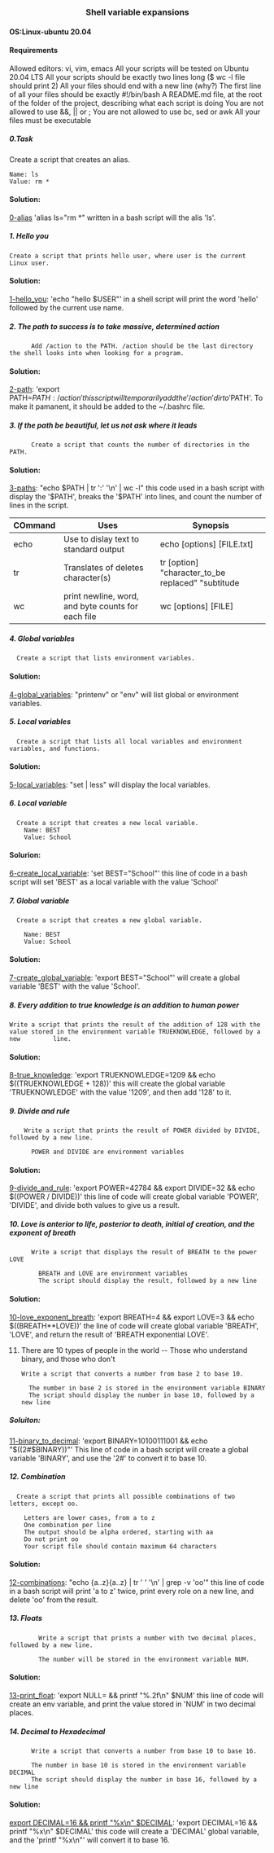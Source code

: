 ### <div align="center">Shell variable expansions</div>

#### OS:Linux-ubuntu 20.04

#### Requirements

Allowed editors: vi, vim, emacs
All your scripts will be tested on Ubuntu 20.04 LTS
All your scripts should be exactly two lines long ($ wc -l file should print 2)
All your files should end with a new line (why?)
The first line of all your files should be exactly #!/bin/bash
A README.md file, at the root of the folder of the project, describing what each script is doing
You are not allowed to use &&, || or ;
You are not allowed to use bc, sed or awk
All your files must be executable



##### 0.Task <o>

  Create a script that creates an alias.

    Name: ls
    Value: rm *
  
#### Solution:
  
[0-alias](https://github.com/mideactive/alx-system_engineering-devops/blob/master/0x03-shell_variables_expansions/0-alias) 'alias ls="rm *" written in a bash script will the alis 'ls'.   

  
  
##### 1. Hello you

    Create a script that prints hello user, where user is the current Linux user.
  
#### Solution:
  
[1-hello_you](https://github.com/mideactive/alx-system_engineering-devops/blob/master/0x03-shell_variables_expansions/1-hello_you): 'echo "hello $USER"' in a shell script will print the word 'hello' followed by the current use name.    


##### 2. The path to success is to take massive, determined action

          Add /action to the PATH. /action should be the last directory the shell looks into when looking for a program.
          
#### Solution:

[2-path](https://github.com/mideactive/alx-system_engineering-devops/blob/master/0x03-shell_variables_expansions/2-path): 'export PATH=$PATH:/action' this script will temporarily add the '/action' dir to '$PATH'. To make it pamanent, it should be added to the ~/.bashrc file.



##### 3. If the path be beautiful, let us not ask where it leads

          Create a script that counts the number of directories in the PATH.
  
#### Solution:
  
[3-paths](https://github.com/mideactive/alx-system_engineering-devops/blob/master/0x03-shell_variables_expansions/3-paths): "echo $PATH | tr ':' '\n' | wc -l" this code used in a bash script with display the '$PATH', breaks the '$PATH' into lines, and count the number of lines in the script.

|COmmand      |Uses                                                   |Synopsis                                                    |
|-------------|-------------------------------------------------------|------------------------------------------------------------|
|echo         |Use to dislay text to standard output                  |echo [options] [FILE.txt]                                   |
|tr           |Translates of deletes character(s)                     |tr [option] "character_to_be replaced" "subtitude           |
|wc           |print newline, word, and byte counts for each file     |wc [options] [FILE]                                         |

  
  
##### 4. Global variables

      Create a script that lists environment variables.
  
#### Solution:
  
[4-global_variables](https://github.com/mideactive/alx-system_engineering-devops/blob/master/0x03-shell_variables_expansions/4-global_variables): "printenv" or "env" will list global or environment variables.
  
  
##### 5. Local variables

      Create a script that lists all local variables and environment variables, and functions.
  
#### Solution:
  
[5-local_variables](https://github.com/mideactive/alx-system_engineering-devops/blob/master/0x03-shell_variables_expansions/5-local_variables): "set | less" will display the local variables.
  
  
##### 6. Local variable

      Create a script that creates a new local variable.
        Name: BEST
        Value: School
  
#### Solurion:
  
[6-create_local_variable](https://github.com/mideactive/alx-system_engineering-devops/blob/master/0x03-shell_variables_expansions/6-create_local_variable): 'set BEST="School"' this line of code in a bash script will set 'BEST' as a local variable with the value 'School'
  
  
##### 7. Global variable

      Create a script that creates a new global variable.

        Name: BEST
        Value: School
  
#### Solution:
  
[7-create_global_variable](https://github.com/mideactive/alx-system_engineering-devops/blob/master/0x03-shell_variables_expansions/7-create_global_variable): 'export BEST="School"' will create a global variable 'BEST' with the value 'School'.
  
  

##### 8. Every addition to true knowledge is an addition to human power

    Write a script that prints the result of the addition of 128 with the value stored in the environment variable TRUEKNOWLEDGE, followed by a new         line.
  
#### Solution:
  
[8-true_knowledge](https://github.com/mideactive/alx-system_engineering-devops/blob/master/0x03-shell_variables_expansions/8-true_knowledge): 'export TRUEKNOWLEDGE=1209 &&  echo $((TRUEKNOWLEDGE + 128))' this will create the global variable 'TRUEKNOWLEDGE' with the value '1209', and then add '128' to it.
  
  
##### 9. Divide and rule

        Write a script that prints the result of POWER divided by DIVIDE, followed by a new line.

          POWER and DIVIDE are environment variables
  
#### Solution:
  
[9-divide_and_rule](https://github.com/mideactive/alx-system_engineering-devops/blob/master/0x03-shell_variables_expansions/9-divide_and_rule): 'export POWER=42784 && export DIVIDE=32 && echo $((POWER / DIVIDE))' this line of code will create global variable 'POWER', 'DIVIDE', and divide both values to give us a result. 

  
##### 10. Love is anterior to life, posterior to death, initial of creation, and the exponent of breath

          Write a script that displays the result of BREATH to the power LOVE

            BREATH and LOVE are environment variables
            The script should display the result, followed by a new line
  
#### Solution:
  
[10-love_exponent_breath](https://github.com/mideactive/alx-system_engineering-devops/blob/master/0x03-shell_variables_expansions/10-love_exponent_breath): 'export BREATH=4   && export LOVE=3  && echo $((BREATH**LOVE))' the line of code will create global variable 'BREATH', 'LOVE', and return the result of 'BREATH exponential LOVE'.
  
  
11. There are 10 types of people in the world -- Those who understand binary, and those who don't

        Write a script that converts a number from base 2 to base 10.

          The number in base 2 is stored in the environment variable BINARY
          The script should display the number in base 10, followed by a new line
  
##### Soluiton:
  
[11-binary_to_decimal](https://github.com/mideactive/alx-system_engineering-devops/blob/master/0x03-shell_variables_expansions/11-binary_to_decimal): 'export BINARY=10100111001 && echo "$((2#$BINARY))"' This line of code in a bash script will create a global variable 'BINARY', and use the '2#' to convert it to base 10.
  

##### 12. Combination

      Create a script that prints all possible combinations of two letters, except oo.

        Letters are lower cases, from a to z
        One combination per line
        The output should be alpha ordered, starting with aa
        Do not print oo
        Your script file should contain maximum 64 characters
  
#### Solution:
  
[12-combinations](https://github.com/mideactive/alx-system_engineering-devops/blob/master/0x03-shell_variables_expansions/12-combinations): "echo {a..z}{a..z} | tr ' ' '\n' | grep -v 'oo'" this line of code in a bash script will print 'a to z' twice, print every role on a new line, and delete 'oo' from the result.
  

##### 13. Floats

            Write a script that prints a number with two decimal places, followed by a new line.

            The number will be stored in the environment variable NUM.
  
#### Solution:
  
[13-print_float](https://github.com/mideactive/alx-system_engineering-devops/blob/master/0x03-shell_variables_expansions/13-print_float): 'export NULL= && printf "%.2f\n" $NUM' this line of code will create an env variable, and print the value stored in 'NUM' in two decimal places.
  
  
##### 14. Decimal to Hexadecimal

          Write a script that converts a number from base 10 to base 16.

          The number in base 10 is stored in the environment variable DECIMAL
          The script should display the number in base 16, followed by a new line
  
#### Solution:
  
[export DECIMAL=16 && printf "%x\n" $DECIMAL](https://github.com/mideactive/alx-system_engineering-devops/blob/master/0x03-shell_variables_expansions/100-decimal_to_hexadecimal): 'export DECIMAL=16 && printf "%x\n" $DECIMAL' this code will create a 'DECIMAL' global variable, and the 'printf "%x\n"' will convert it to base 16.
  
  
  
